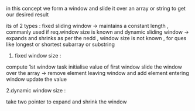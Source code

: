 in this concept we form a window and slide it over an array or string to get our desired result 

its of 2 types : fixed sliding window -> maintains a constant length , commanly used if req.window size is known 
and dynamic sliding window -> expands and shrinks as per the nedd , window size is not known , for ques like longest or shortest subarray or substring 

1. fixed window size :

compute 1st window task 
initialise value of first window 
slide the window over the array -> remove element leaving window and add element entering window 
update the value 

2.dynamic window size :

take two pointer to expand and shrink the window 
